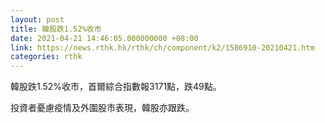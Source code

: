 ```yaml
---
layout: post
title: 韓股跌1.52%收市
date: 2021-04-21 14:46:05.000000000 +08:00
link: https://news.rthk.hk/rthk/ch/component/k2/1586910-20210421.htm
categories: rthk
---
```


韓股跌1.52%收市，首爾綜合指數報3171點，跌49點。

投資者憂慮疫情及外圍股市表現，韓股亦跟跌。
